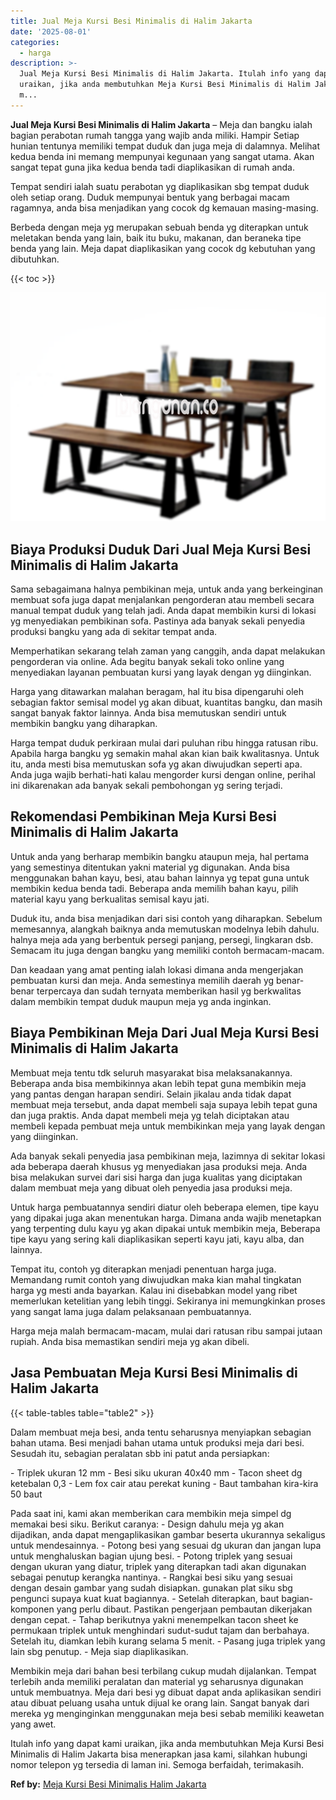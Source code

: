 ```yaml
---
title: Jual Meja Kursi Besi Minimalis di Halim Jakarta
date: '2025-08-01'
categories:
  - harga
description: >-
  Jual Meja Kursi Besi Minimalis di Halim Jakarta. Itulah info yang dapat kami
  uraikan, jika anda membutuhkan Meja Kursi Besi Minimalis di Halim Jakarta bisa
  m...
---
```


**Jual Meja Kursi Besi Minimalis di Halim Jakarta** – Meja dan bangku ialah bagian perabotan rumah tangga yang wajib anda miliki. Hampir Setiap hunian tentunya memiliki tempat duduk dan juga meja di dalamnya. Melihat kedua benda ini memang mempunyai kegunaan yang sangat utama. Akan sangat tepat guna jika kedua benda tadi diaplikasikan di rumah anda.

Tempat sendiri ialah suatu perabotan yg diaplikasikan sbg tempat duduk oleh setiap orang. Duduk mempunyai bentuk yang berbagai macam ragamnya, anda bisa menjadikan yang cocok dg kemauan masing-masing.

Berbeda dengan meja yg merupakan sebuah benda yg diterapkan untuk meletakan benda yang lain, baik itu buku, makanan, dan beraneka tipe benda yang lain. Meja dapat diaplikasikan yang cocok dg kebutuhan yang dibutuhkan.

{{< toc >}}

![Jual Meja Kursi Besi Minimalis di Halim Jakarta](/images/jual-meja-besi-murah02.png)

## Biaya Produksi Duduk Dari Jual Meja Kursi Besi Minimalis di Halim Jakarta

Sama sebagaimana halnya pembikinan meja, untuk anda yang berkeinginan membuat sofa juga dapat menjalankan pengorderan atau membeli secara manual tempat duduk yang telah jadi. Anda dapat membikin kursi di lokasi yg menyediakan pembikinan sofa. Pastinya ada banyak sekali penyedia produksi bangku yang ada di sekitar tempat anda.

Memperhatikan sekarang telah zaman yang canggih, anda dapat melakukan pengorderan via online. Ada begitu banyak sekali toko online yang menyediakan layanan pembuatan kursi yang layak dengan yg diinginkan.

Harga yang ditawarkan malahan beragam, hal itu bisa dipengaruhi oleh sebagian faktor semisal model yg akan dibuat, kuantitas bangku, dan masih sangat banyak faktor lainnya. Anda bisa memutuskan sendiri untuk membikin bangku yang diharapkan.

Harga tempat duduk perkiraan mulai dari puluhan ribu hingga ratusan ribu. Apabila harga bangku yg semakin mahal akan kian baik kwalitasnya. Untuk itu, anda mesti bisa memutuskan sofa yg akan diwujudkan seperti apa. Anda juga wajib berhati-hati kalau mengorder kursi dengan online, perihal ini dikarenakan ada banyak sekali pembohongan yg sering terjadi.

## Rekomendasi Pembikinan Meja Kursi Besi Minimalis di Halim Jakarta

Untuk anda yang berharap membikin bangku ataupun meja, hal pertama yang semestinya ditentukan yakni material yg digunakan. Anda bisa menggunakan bahan kayu, besi, atau bahan lainnya yg tepat guna untuk membikin kedua benda tadi. Beberapa anda memilih bahan kayu, pilih material kayu yang berkualitas semisal kayu jati.

Duduk itu, anda bisa menjadikan dari sisi contoh yang diharapkan. Sebelum memesannya, alangkah baiknya anda memutuskan modelnya lebih dahulu. halnya meja ada yang berbentuk persegi panjang, persegi, lingkaran dsb. Semacam itu juga dengan bangku yang memiliki contoh bermacam-macam.

Dan keadaan yang amat penting ialah lokasi dimana anda mengerjakan pembuatan kursi dan meja. Anda semestinya memilih daerah yg benar-benar terpercaya dan sudah ternyata memberikan hasil yg berkwalitas dalam membikin tempat duduk maupun meja yg anda inginkan.

## Biaya Pembikinan Meja Dari Jual Meja Kursi Besi Minimalis di Halim Jakarta

Membuat meja tentu tdk seluruh masyarakat bisa melaksanakannya. Beberapa anda bisa membikinnya akan lebih tepat guna membikin meja yang pantas dengan harapan sendiri. Selain jikalau anda tidak dapat membuat meja tersebut, anda dapat membeli saja supaya lebih tepat guna dan juga praktis. Anda dapat membeli meja yg telah diciptakan atau membeli kepada pembuat meja untuk membikinkan meja yang layak dengan yang diinginkan.

Ada banyak sekali penyedia jasa pembikinan meja, lazimnya di sekitar lokasi ada beberapa daerah khusus yg menyediakan jasa produksi meja. Anda bisa melakukan survei dari sisi harga dan juga kualitas yang diciptakan dalam membuat meja yang dibuat oleh penyedia jasa produksi meja.

Untuk harga pembuatannya sendiri diatur oleh beberapa elemen, tipe kayu yang dipakai juga akan menentukan harga. Dimana anda wajib menetapkan yang terpenting dulu kayu yg akan dipakai untuk membikin meja, Beberapa tipe kayu yang sering kali diaplikasikan seperti kayu jati, kayu alba, dan lainnya.

Tempat itu, contoh yg diterapkan menjadi penentuan harga juga. Memandang rumit contoh yang diwujudkan maka kian mahal tingkatan harga yg mesti anda bayarkan. Kalau ini disebabkan model yang ribet memerlukan ketelitian yang lebih tinggi. Sekiranya ini memungkinkan proses yang sangat lama juga dalam pelaksanaan pembuatannya.

Harga meja malah bermacam-macam, mulai dari ratusan ribu sampai jutaan rupiah. Anda bisa memastikan sendiri meja yg akan dibeli.

## Jasa Pembuatan Meja Kursi Besi Minimalis di Halim Jakarta

{{< table-tables table="table2" >}}

Dalam membuat meja besi, anda tentu seharusnya menyiapkan sebagian bahan utama. Besi menjadi bahan utama untuk produksi meja dari besi. Sesudah itu, sebagian peralatan sbb ini patut anda persiapkan:

\- Triplek ukuran 12 mm - Besi siku ukuran 40x40 mm - Tacon sheet dg ketebalan 0,3 - Lem fox cair atau perekat kuning - Baut tambahan kira-kira 50 baut

Pada saat ini, kami akan memberikan cara membikin meja simpel dg memakai besi siku. Berikut caranya: - Design dahulu meja yg akan dijadikan, anda dapat mengaplikasikan gambar beserta ukurannya sekaligus untuk mendesainnya. - Potong besi yang sesuai dg ukuran dan jangan lupa untuk menghaluskan bagian ujung besi. - Potong triplek yang sesuai dengan ukuran yang diatur, triplek yang diterapkan tadi akan digunakan sebagai penutup kerangka nantinya. - Rangkai besi siku yang sesuai dengan desain gambar yang sudah disiapkan. gunakan plat siku sbg pengunci supaya kuat kuat bagiannya. - Setelah diterapkan, baut bagian-komponen yang perlu dibaut. Pastikan pengerjaan pembautan dikerjakan dengan cepat. - Tahap berikutnya yakni menempelkan tacon sheet ke permukaan triplek untuk menghindari sudut-sudut tajam dan berbahaya. Setelah itu, diamkan lebih kurang selama 5 menit. - Pasang juga triplek yang lain sbg penutup. - Meja siap diaplikasikan.

Membikin meja dari bahan besi terbilang cukup mudah dijalankan. Tempat terlebih anda memiliki peralatan dan material yg seharusnya digunakan untuk membuatnya. Meja dari besi yg dibuat dapat anda aplikasikan sendiri atau dibuat peluang usaha untuk dijual ke orang lain. Sangat banyak dari mereka yg menginginkan menggunakan meja besi sebab memiliki keawetan yang awet.

Itulah info yang dapat kami uraikan, jika anda membutuhkan Meja Kursi Besi Minimalis di Halim Jakarta bisa menerapkan jasa kami, silahkan hubungi nomor telepon yg tersedia di laman ini. Semoga berfaidah, terimakasih.

**Ref by:** [Meja Kursi Besi Minimalis Halim Jakarta](https://id.wikipedia.org/wiki/Meja)
